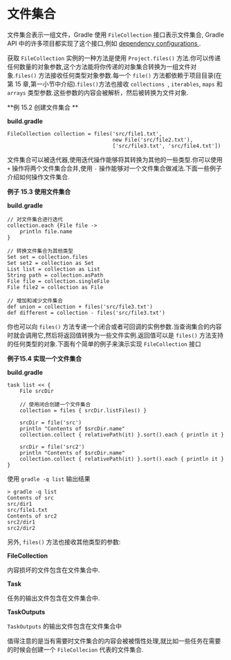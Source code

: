 # 文件集合

 文件集合表示一组文件，Gradle 使用 `FileCollection` 接口表示文件集合, Gradle API 中的许多项目都实现了这个接口,例如 [dependency configurations ](https://docs.gradle.org/current/userguide/dependency_management.html#sub:configurations).

 获取 `FileCollection` 实例的一种方法是使用 `Project.files()` 方法.你可以传递任何数量的对象参数,这个方法能将你传递的对象集合转换为一组文件对象.`files()` 方法接收任何类型对象参数.每一个 `file()` 方法都依赖于项目目录(在第 15 章,第一小节中介绍).`files()`方法也接收 `collections `, `iterables`, `maps` 和 `arrays` 类型参数.这些参数的内容会被解析，然后被转换为文件对象.

**例 15.2 创建文件集合 **

**build.gradle**
```
FileCollection collection = files('src/file1.txt',
                                  new File('src/file2.txt'),
                                  ['src/file3.txt', 'src/file4.txt'])
```

文件集合可以被迭代器,使用迭代操作能够将其转换为其他的一些类型.你可以使用 `+` 操作将两个文件集合合并,使用 `-` 操作能够对一个文件集合做减法.下面一些例子介绍如何操作文件集合.

**例子 15.3 使用文件集合**

**build.gradle**

```
// 对文件集合进行迭代
collection.each {File file ->
    println file.name
}

// 转换文件集合为其他类型
Set set = collection.files
Set set2 = collection as Set
List list = collection as List
String path = collection.asPath
File file = collection.singleFile
File file2 = collection as File

// 增加和减少文件集合
def union = collection + files('src/file3.txt')
def different = collection - files('src/file3.txt')

```

你也可以向 `files()` 方法专递一个闭合或者可回调的实例参数.当查询集合的内容时就会调用它,然后将返回值转换为一些文件实例.返回值可以是 `files()` 方法支持的任何类型的对象.下面有个简单的例子来演示实现 `FileCollection` 接口

**例子15.4 实现一个文件集合**

**build.gradle**
```
task list << {
    File srcDir

    // 使用闭合创建一个文件集合
    collection = files { srcDir.listFiles() }

    srcDir = file('src')
    println "Contents of $srcDir.name"
    collection.collect { relativePath(it) }.sort().each { println it }

    srcDir = file('src2')
    println "Contents of $srcDir.name"
    collection.collect { relativePath(it) }.sort().each { println it }
}

```
使用 `gradle -q list` 输出结果

```
> gradle -q list
Contents of src
src/dir1
src/file1.txt
Contents of src2
src2/dir1
src2/dir2

```

另外, `files()` 方法也接收其他类型的参数:

**FileCollection**

内容损坏的文件包含在文件集合中.

**Task**

任务的输出文件包含在文件集合中.

**TaskOutputs**

`TaskOutputs` 的输出文件包含在文件集合中

值得注意的是当有需要时文件集合的内容会被被惰性处理,就比如一些任务在需要的时候会创建一个 `FileCollecion` 代表的文件集合.










